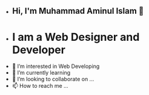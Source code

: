 - ## Hi, I'm Muhammad Aminul Islam 👋
- # I am a Web Designer and Developer
- 👀 I’m interested in Web Developing
- 🌱 I’m currently learning 
- 💞️ I’m looking to collaborate on ...
- 📫 How to reach me ...

<!---
amin1165164/amin1165164 is a ✨ special ✨ repository because its `README.md` (this file) appears on your GitHub profile.
You can click the Preview link to take a look at your changes.
--->
